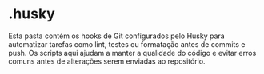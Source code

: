 # .husky

Esta pasta contém os hooks de Git configurados pelo Husky para automatizar tarefas como lint, testes ou formatação antes de commits e push. Os scripts aqui ajudam a manter a qualidade do código e evitar erros comuns antes de alterações serem enviadas ao repositório.
